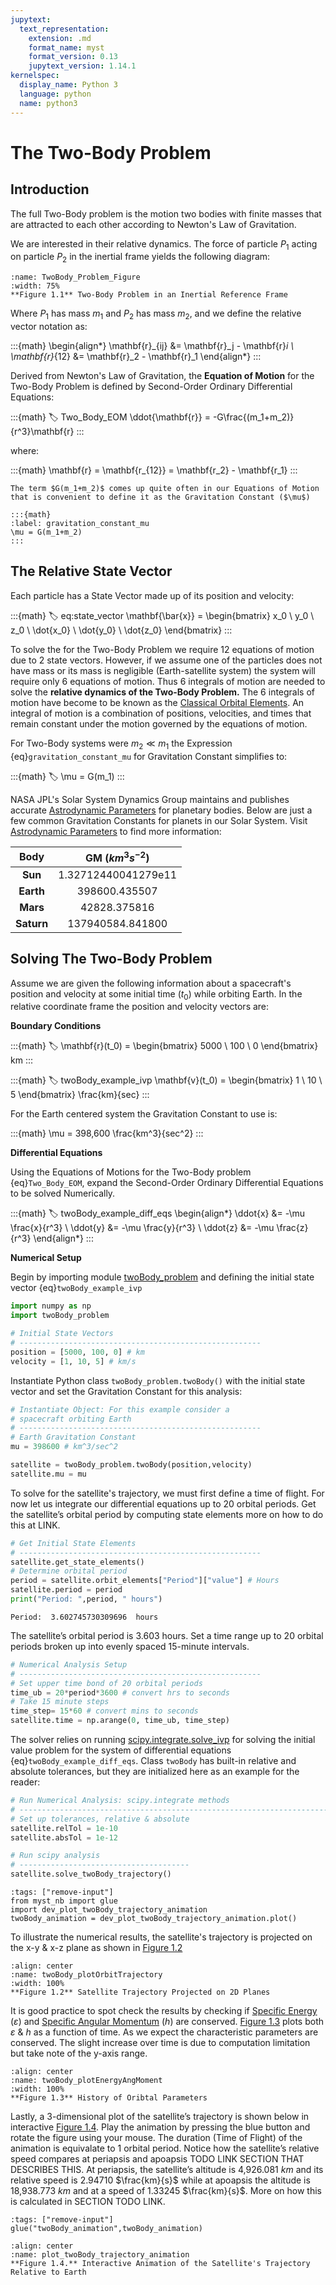 ```yaml
---
jupytext:
  text_representation:
    extension: .md
    format_name: myst
    format_version: 0.13
    jupytext_version: 1.14.1
kernelspec:
  display_name: Python 3
  language: python
  name: python3
---
```


# The Two-Body Problem

## Introduction

The full Two-Body problem is the motion two bodies with finite masses that are attracted to each other according to Newton's Law of Gravitation. 

We are interested in their relative dynamics. The force of particle $P_1$ acting on particle $P_2$ in the inertial frame yields the following diagram: 

```{figure} ./images/two-body_image.png
:name: TwoBody_Problem_Figure
:width: 75%
**Figure 1.1** Two-Body Problem in an Inertial Reference Frame
```


Where $P_1$ has mass $m_1$ and $P_2$ has mass $m_2$, and we define the relative vector notation as:

:::{math}
\begin{align*}
\mathbf{r}_{ij} &= \mathbf{r}_j - \mathbf{r}_i \\
\mathbf{r}_{12} &= \mathbf{r}_2 - \mathbf{r}_1
\end{align*}
:::

Derived from Newton's Law of Gravitation, the **Equation of Motion** for the Two-Body Problem is defined by Second-Order Ordinary Differential Equations:

:::{math}
:label: Two_Body_EOM
\ddot{\mathbf{r}} = -G\frac{(m_1+m_2)}{r^3}\mathbf{r}
:::

where:

:::{math}
\mathbf{r} = \mathbf{r_{12}} = \mathbf{r_2} - \mathbf{r_1}
:::

```{note}
The term $G(m_1+m_2)$ comes up quite often in our Equations of Motion that is convenient to define it as the Gravitation Constant ($\mu$)

:::{math}
:label: gravitation_constant_mu
\mu = G(m_1+m_2)
:::
```

## The Relative State Vector

Each particle has a State Vector made up of its position and velocity:

:::{math}
:label: eq:state_vector
\mathbf{\bar{x}} = \begin{bmatrix} 
    x_0       \\ y_0       \\ z_0 \\
    \dot{x_0} \\ \dot{y_0} \\ \dot{z_0}
\end{bmatrix}
:::

To solve the for the Two-Body Problem we require 12 equations of motion due to 2 state vectors. However, if we assume one of the particles does not have mass or its mass is negligible (Earth-satellite system) the system will require only 6 equations of motion. Thus 6 integrals of motion are needed to solve the **relative dynamics of the Two-Body Problem.**  The 6 integrals of motion have become to be known as the [Classical Orbital Elements](Classical_Orbit_Elements.md). An integral of motion is a combination of positions, velocities, and times that remain constant under the motion governed by the equations of motion.


For Two-Body systems were $m_2 \ll m_1$ the Expression {eq}`gravitation_constant_mu` for Gravitation Constant simplifies to:

:::{math}
:label:
\mu = G(m_1)
:::

NASA JPL's Solar System Dynamics Group maintains and publishes accurate [Astrodynamic Parameters](https://ssd.jpl.nasa.gov/astro_par.html) for planetary bodies. Below are just a few common Gravitation Constants for planets in our Solar System. Visit [Astrodynamic Parameters](https://ssd.jpl.nasa.gov/astro_par.html) to find more information: 


| Body        | GM ($km^3s^{-2}$)   |
| :--------:  | :-----------------: |
| **Sun**     | 1.32712440041279e11 |
| **Earth**   | 398600.435507       |
| **Mars**    | 42828.375816        |
| **Saturn**  | 137940584.841800    |

## Solving The Two-Body Problem

Assume we are given the following information about a spacecraft's position and velocity at some initial time ($t_0$) while orbiting Earth. In the relative coordinate frame the position and velocity vectors are:

**Boundary Conditions** 

:::{math}
:label:
\mathbf{r}(t_0) = 
\begin{bmatrix}
5000 \\
100  \\
0
\end{bmatrix} km
::: 

:::{math}
:label: twoBody_example_ivp
\mathbf{v}(t_0) = 
\begin{bmatrix}
1 \\
10 \\
5
\end{bmatrix} \frac{km}{sec}
::: 

For the Earth centered system the Gravitation Constant to use is:

:::{math}
\mu = 398,600 \frac{km^3}{sec^2}
:::

**Differential Equations**

Using the Equations of Motions for the Two-Body problem {eq}`Two_Body_EOM`, expand the Second-Order Ordinary Differential Equations to be solved Numerically. 

:::{math}
:label: twoBody_example_diff_eqs
\begin{align*}
\ddot{x} &= -\mu \frac{x}{r^3} \\
\ddot{y} &= -\mu \frac{y}{r^3} \\
\ddot{z} &= -\mu \frac{z}{r^3} 
\end{align*}
:::

**Numerical Setup**

Begin by importing module [twoBody_problem](https://github.com/thatguyeddieo/Astrodynamics/blob/main/Classical_Orbital_Elements/twoBody_problem.py) and defining the initial state vector {eq}`twoBody_example_ivp` 

```python
import numpy as np
import twoBody_problem

# Initial State Vectors
# ------------------------------------------------------
position = [5000, 100, 0] # km
velocity = [1, 10, 5] # km/s
```

Instantiate Python class `twoBody_problem.twoBody()` with the initial state vector and set the Gravitation Constant for this analysis:

```python
# Instantiate Object: For this example consider a 
# spacecraft orbiting Earth
# ------------------------------------------------------
# Earth Gravitation Constant
mu = 398600 # km^3/sec^2

satellite = twoBody_problem.twoBody(position,velocity)
satellite.mu = mu
```

To solve for the satellite's trajectory, we must first define a time of flight. For now let us integrate our differential equations up to 20 orbital periods. Get the satellite’s orbital period by computing state elements more on how to do this at LINK.  

```python
# Get Initial State Elements
# ------------------------------------------------------
satellite.get_state_elements()
# Determine orbital period
period = satellite.orbit_elements["Period"]["value"] # Hours
satellite.period = period
print("Period: ",period, " hours")
```

```
Period:  3.602745730309696  hours
```

The satellite’s orbital period is 3.603 hours. Set a time range up to 20 orbital periods broken up into evenly spaced 15-minute intervals.


```python
# Numerical Analysis Setup
# ------------------------------------------------------
# Set upper time bond of 20 orbital periods
time_ub = 20*period*3600 # convert hrs to seconds 
# Take 15 minute steps
time_step= 15*60 # convert mins to seconds 
satellite.time = np.arange(0, time_ub, time_step)
```

The solver relies on running [scipy.integrate.solve_ivp](https://docs.scipy.org/doc/scipy/reference/generated/scipy.integrate.solve_ivp.html) for solving the initial value problem for the system of differential equations {eq}`twoBody_example_diff_eqs`. Class `twoBody` has built-in relative and absolute tolerances, but they are initialized here as an example for the reader:

```python 
# Run Numerical Analysis: scipy.integrate methods
# --------------------------------------------------------------------------------
# Set up tolerances, relative & absolute
satellite.relTol = 1e-10
satellite.absTol = 1e-12

# Run scipy analysis 
# --------------------------------------
satellite.solve_twoBody_trajectory()
```



```{code-cell} ipython3
:tags: ["remove-input"]
from myst_nb import glue
import dev_plot_twoBody_trajectory_animation 
twoBody_animation = dev_plot_twoBody_trajectory_animation.plot()
```

To illustrate the numerical results, the satellite's trajectory is projected on the x-y & x-z plane as shown in [Figure 1.2](twoBody_plotOrbitTrajectory)



```{figure} ./images/twoBody_plotOrbitTrajectory.png
:align: center
:name: twoBody_plotOrbitTrajectory
:width: 100%
**Figure 1.2** Satellite Trajectory Projected on 2D Planes
```

It is good practice to spot check the results by checking if [Specific Energy](integrals_of_motion.md#conservation-of-energy) ($\varepsilon$) and [Specific Angular Momentum](integrals_of_motion.md#conservation-of-angular-momentum) ($h$) are conserved. [Figure 1.3](twoBody_plotEnergyAngMoment) plots both $\varepsilon$ & $h$ as a function of time. As we expect the characteristic parameters are conserved. The slight increase over time is due to computation limitation but take note of the y-axis range. 


```{figure} ./images/twoBody_plotEnergyAngMoment.png
:align: center
:name: twoBody_plotEnergyAngMoment
:width: 100%
**Figure 1.3** History of Oribtal Parameters
```

Lastly, a 3-dimensional plot of the satellite’s trajectory is shown below in interactive [Figure 1.4](plot_twoBody_trajectory_animation). Play the animation by pressing the blue button and rotate the figure using your mouse. The duration (Time of Flight) of the animation is equivalate to 1 orbital period. Notice how the satellite’s relative speed compares at periapsis and apoapsis TODO LINK SECTION THAT DESCRIBES THIS. At periapsis, the satellite’s altitude is 4,926.081 $km$ and its relative speed is 2.94710 $\frac{km}{s}$ while at apoapsis the altitude is 18,938.773 $km$ and at a speed of 1.33245 $\frac{km}{s}$. More on how this is calculated in SECTION TODO LINK.

```{code-cell} ipython3
:tags: ["remove-input"]
glue("twoBody_animation",twoBody_animation)
```

```{glue:figure} twoBody_animation
:align: center
:name: plot_twoBody_trajectory_animation
**Figure 1.4.** Interactive Animation of the Satellite's Trajectory Relative to Earth 
```
